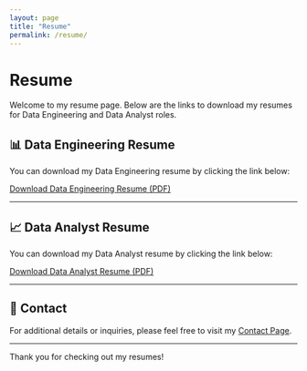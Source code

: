 ```yaml
---
layout: page
title: "Resume"
permalink: /resume/
---
```


# Resume

Welcome to my resume page. Below are the links to download my resumes for Data Engineering and Data Analyst roles.

## 📊 Data Engineering Resume

You can download my Data Engineering resume by clicking the link below:

[Download Data Engineering Resume (PDF)](https://github.com/SMcQueen2023/skills-github-pages/blob/main/assets/resumes/SMcQueen%20Data%20Engineering%20Resume%2012.4.2024.pdf)

---

## 📈 Data Analyst Resume

You can download my Data Analyst resume by clicking the link below:

[Download Data Analyst Resume (PDF)](https://github.com/SMcQueen2023/skills-github-pages/blob/main/assets/resumes/SMcQueen%20DA%20Resume%202024-12-22.pdf)

---

## 📩 Contact

For additional details or inquiries, please feel free to visit my [Contact Page](https://smcqueen2023.github.io/skills-github-pages/contact/).

---

Thank you for checking out my resumes!
